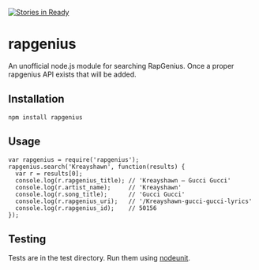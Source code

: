 [![Stories in Ready](https://badge.waffle.io/jatenate/node-rapgenius.png?label=ready&title=Ready)](https://waffle.io/jatenate/node-rapgenius?utm_source=badge)
# rapgenius

An unofficial node.js module for searching RapGenius. Once a proper rapgenius API exists that will be added.

## Installation

    npm install rapgenius

## Usage

    var rapgenius = require('rapgenius');
    rapgenius.search('Kreayshawn', function(results) {
      var r = results[0];
      console.log(r.rapgenius_title); // 'Kreayshawn – Gucci Gucci'
      console.log(r.artist_name);     // 'Kreayshawn'
      console.log(r.song_title);      // 'Gucci Gucci'
      console.log(r.rapgenius_uri);   // '/Kreayshawn-gucci-gucci-lyrics'
      console.log(r.rapgenius_id);    // 50156
    });

## Testing

Tests are in the test directory. Run them using [nodeunit](https://github.com/caolan/nodeunit).
